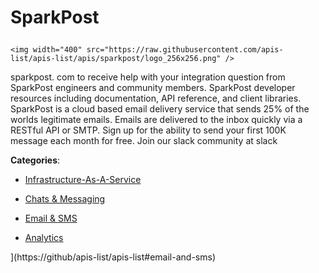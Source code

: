 # SparkPost<p align="center">
    <img width="400" src="https://raw.githubusercontent.com/apis-list/apis-list/apis/sparkpost/logo_256x256.png" />
</p>

sparkpost. com to receive help with your integration question from SparkPost engineers and community members. SparkPost developer resources including documentation, API reference, and client libraries. SparkPost is a cloud based email delivery service that sends 25% of the worlds legitimate emails. Emails are delivered to the inbox quickly via a RESTful API or SMTP. Sign up for the ability to send your first 100K message each month for free.  Join our slack community at slack

**Categories**:

- [Infrastructure-As-A-Service](https://github/apis-list/apis-list#infrastructure-as-a-service)

- [Chats & Messaging](https://github/apis-list/apis-list#chats-and-messaging)

- [Email & SMS](https://github/apis-list/apis-list#email-and-sms)

- [Analytics](https://github/apis-list/apis-list#analytics)



](https://github/apis-list/apis-list#email-and-sms)




